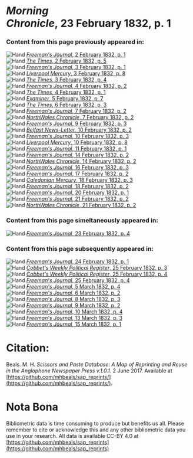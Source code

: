 # *Morning Chronicle*, 23 February 1832, p. 1  
  
### Content from this page previously appeared in:  
![Hand](http://scissorsandpaste.net/wp-content/uploads/2017/06/smallhandpointer.png) [*Freeman's Journal*, 2 February 1832, p. 1](https://mhbeals.github.io/sap_html/Freeman's-Journal/Freeman's-Journal-2-February-1832-p-1)  
![Hand](http://scissorsandpaste.net/wp-content/uploads/2017/06/smallhandpointer.png) [*The Times*, 2 February 1832, p. 5](https://mhbeals.github.io/sap_html/The-Times/The-Times-2-February-1832-p-5)  
![Hand](http://scissorsandpaste.net/wp-content/uploads/2017/06/smallhandpointer.png) [*Freeman's Journal*, 3 February 1832, p. 1](https://mhbeals.github.io/sap_html/Freeman's-Journal/Freeman's-Journal-3-February-1832-p-1)  
![Hand](http://scissorsandpaste.net/wp-content/uploads/2017/06/smallhandpointer.png) [*Liverpool Mercury*, 3 February 1832, p. 8](https://mhbeals.github.io/sap_html/Liverpool-Mercury/Liverpool-Mercury-3-February-1832-p-8)  
![Hand](http://scissorsandpaste.net/wp-content/uploads/2017/06/smallhandpointer.png) [*The Times*, 3 February 1832, p. 4](https://mhbeals.github.io/sap_html/The-Times/The-Times-3-February-1832-p-4)  
![Hand](http://scissorsandpaste.net/wp-content/uploads/2017/06/smallhandpointer.png) [*Freeman's Journal*, 4 February 1832, p. 2](https://mhbeals.github.io/sap_html/Freeman's-Journal/Freeman's-Journal-4-February-1832-p-2)  
![Hand](http://scissorsandpaste.net/wp-content/uploads/2017/06/smallhandpointer.png) [*The Times*, 4 February 1832, p. 1](https://mhbeals.github.io/sap_html/The-Times/The-Times-4-February-1832-p-1)  
![Hand](http://scissorsandpaste.net/wp-content/uploads/2017/06/smallhandpointer.png) [*Examiner*, 5 February 1832, p. 7](https://mhbeals.github.io/sap_html/Examiner/Examiner-5-February-1832-p-7)  
![Hand](http://scissorsandpaste.net/wp-content/uploads/2017/06/smallhandpointer.png) [*The Times*, 6 February 1832, p. 3](https://mhbeals.github.io/sap_html/The-Times/The-Times-6-February-1832-p-3)  
![Hand](http://scissorsandpaste.net/wp-content/uploads/2017/06/smallhandpointer.png) [*Freeman's Journal*, 7 February 1832, p. 2](https://mhbeals.github.io/sap_html/Freeman's-Journal/Freeman's-Journal-7-February-1832-p-2)  
![Hand](http://scissorsandpaste.net/wp-content/uploads/2017/06/smallhandpointer.png) [*NorthWales Chronicle*, 7 February 1832, p. 2](https://mhbeals.github.io/sap_html/NorthWales-Chronicle/NorthWales-Chronicle-7-February-1832-p-2)  
![Hand](http://scissorsandpaste.net/wp-content/uploads/2017/06/smallhandpointer.png) [*Freeman's Journal*, 9 February 1832, p. 3](https://mhbeals.github.io/sap_html/Freeman's-Journal/Freeman's-Journal-9-February-1832-p-3)  
![Hand](http://scissorsandpaste.net/wp-content/uploads/2017/06/smallhandpointer.png) [*Belfast News-Letter*, 10 February 1832, p. 2](https://mhbeals.github.io/sap_html/Belfast-News-Letter/Belfast-News-Letter-10-February-1832-p-2)  
![Hand](http://scissorsandpaste.net/wp-content/uploads/2017/06/smallhandpointer.png) [*Freeman's Journal*, 10 February 1832, p. 3](https://mhbeals.github.io/sap_html/Freeman's-Journal/Freeman's-Journal-10-February-1832-p-3)  
![Hand](http://scissorsandpaste.net/wp-content/uploads/2017/06/smallhandpointer.png) [*Liverpool Mercury*, 10 February 1832, p. 8](https://mhbeals.github.io/sap_html/Liverpool-Mercury/Liverpool-Mercury-10-February-1832-p-8)  
![Hand](http://scissorsandpaste.net/wp-content/uploads/2017/06/smallhandpointer.png) [*Freeman's Journal*, 11 February 1832, p. 1](https://mhbeals.github.io/sap_html/Freeman's-Journal/Freeman's-Journal-11-February-1832-p-1)  
![Hand](http://scissorsandpaste.net/wp-content/uploads/2017/06/smallhandpointer.png) [*Freeman's Journal*, 14 February 1832, p. 2](https://mhbeals.github.io/sap_html/Freeman's-Journal/Freeman's-Journal-14-February-1832-p-2)  
![Hand](http://scissorsandpaste.net/wp-content/uploads/2017/06/smallhandpointer.png) [*NorthWales Chronicle*, 14 February 1832, p. 2](https://mhbeals.github.io/sap_html/NorthWales-Chronicle/NorthWales-Chronicle-14-February-1832-p-2)  
![Hand](http://scissorsandpaste.net/wp-content/uploads/2017/06/smallhandpointer.png) [*Freeman's Journal*, 16 February 1832, p. 3](https://mhbeals.github.io/sap_html/Freeman's-Journal/Freeman's-Journal-16-February-1832-p-3)  
![Hand](http://scissorsandpaste.net/wp-content/uploads/2017/06/smallhandpointer.png) [*Freeman's Journal*, 17 February 1832, p. 2](https://mhbeals.github.io/sap_html/Freeman's-Journal/Freeman's-Journal-17-February-1832-p-2)  
![Hand](http://scissorsandpaste.net/wp-content/uploads/2017/06/smallhandpointer.png) [*Caledonian Mercury*, 18 February 1832, p. 3](https://mhbeals.github.io/sap_html/Caledonian-Mercury/Caledonian-Mercury-18-February-1832-p-3)  
![Hand](http://scissorsandpaste.net/wp-content/uploads/2017/06/smallhandpointer.png) [*Freeman's Journal*, 18 February 1832, p. 2](https://mhbeals.github.io/sap_html/Freeman's-Journal/Freeman's-Journal-18-February-1832-p-2)  
![Hand](http://scissorsandpaste.net/wp-content/uploads/2017/06/smallhandpointer.png) [*Freeman's Journal*, 20 February 1832, p. 1](https://mhbeals.github.io/sap_html/Freeman's-Journal/Freeman's-Journal-20-February-1832-p-1)  
![Hand](http://scissorsandpaste.net/wp-content/uploads/2017/06/smallhandpointer.png) [*Freeman's Journal*, 21 February 1832, p. 2](https://mhbeals.github.io/sap_html/Freeman's-Journal/Freeman's-Journal-21-February-1832-p-2)  
![Hand](http://scissorsandpaste.net/wp-content/uploads/2017/06/smallhandpointer.png) [*NorthWales Chronicle*, 21 February 1832, p. 2](https://mhbeals.github.io/sap_html/NorthWales-Chronicle/NorthWales-Chronicle-21-February-1832-p-2)  
  
### Content from this page simeltaneously appeared in:  
![Hand](http://scissorsandpaste.net/wp-content/uploads/2017/06/smallhandpointer.png) [*Freeman's Journal*, 23 February 1832, p. 4](https://mhbeals.github.io/sap_html/Freeman's-Journal/Freeman's-Journal-23-February-1832-p-4)  
  
### Content from this page subsequently appeared in:  
![Hand](http://scissorsandpaste.net/wp-content/uploads/2017/06/smallhandpointer.png) [*Freeman's Journal*, 24 February 1832, p. 1](https://mhbeals.github.io/sap_html/Freeman's-Journal/Freeman's-Journal-24-February-1832-p-1)  
![Hand](http://scissorsandpaste.net/wp-content/uploads/2017/06/smallhandpointer.png) [*Cobbet's Weekly Political Register*, 25 February 1832, p. 3](https://mhbeals.github.io/sap_html/Cobbet's-Weekly-Political-Register/Cobbet's-Weekly-Political-Register-25-February-1832-p-3)  
![Hand](http://scissorsandpaste.net/wp-content/uploads/2017/06/smallhandpointer.png) [*Cobbet's Weekly Political Register*, 25 February 1832, p. 4](https://mhbeals.github.io/sap_html/Cobbet's-Weekly-Political-Register/Cobbet's-Weekly-Political-Register-25-February-1832-p-4)  
![Hand](http://scissorsandpaste.net/wp-content/uploads/2017/06/smallhandpointer.png) [*Freeman's Journal*, 25 February 1832, p. 4](https://mhbeals.github.io/sap_html/Freeman's-Journal/Freeman's-Journal-25-February-1832-p-4)  
![Hand](http://scissorsandpaste.net/wp-content/uploads/2017/06/smallhandpointer.png) [*Freeman's Journal*, 5 March 1832, p. 4](https://mhbeals.github.io/sap_html/Freeman's-Journal/Freeman's-Journal-5-March-1832-p-4)  
![Hand](http://scissorsandpaste.net/wp-content/uploads/2017/06/smallhandpointer.png) [*Freeman's Journal*, 6 March 1832, p. 2](https://mhbeals.github.io/sap_html/Freeman's-Journal/Freeman's-Journal-6-March-1832-p-2)  
![Hand](http://scissorsandpaste.net/wp-content/uploads/2017/06/smallhandpointer.png) [*Freeman's Journal*, 8 March 1832, p. 3](https://mhbeals.github.io/sap_html/Freeman's-Journal/Freeman's-Journal-8-March-1832-p-3)  
![Hand](http://scissorsandpaste.net/wp-content/uploads/2017/06/smallhandpointer.png) [*Freeman's Journal*, 9 March 1832, p. 2](https://mhbeals.github.io/sap_html/Freeman's-Journal/Freeman's-Journal-9-March-1832-p-2)  
![Hand](http://scissorsandpaste.net/wp-content/uploads/2017/06/smallhandpointer.png) [*Freeman's Journal*, 10 March 1832, p. 4](https://mhbeals.github.io/sap_html/Freeman's-Journal/Freeman's-Journal-10-March-1832-p-4)  
![Hand](http://scissorsandpaste.net/wp-content/uploads/2017/06/smallhandpointer.png) [*Freeman's Journal*, 13 March 1832, p. 3](https://mhbeals.github.io/sap_html/Freeman's-Journal/Freeman's-Journal-13-March-1832-p-3)  
![Hand](http://scissorsandpaste.net/wp-content/uploads/2017/06/smallhandpointer.png) [*Freeman's Journal*, 15 March 1832, p. 1](https://mhbeals.github.io/sap_html/Freeman's-Journal/Freeman's-Journal-15-March-1832-p-1)  


# Citation: 

Beals. M. H. *Scissors and Paste Database: A Map of Reprinting and Reuse in the Anglophone Newspaper Press v.1.0.1.* 2 June 2017. Available at [https://github.com/mhbeals/sap_reprints/](https://github.com/mhbeals/sap_reprints/). 

# Nota Bona

Bibliometric data is time consuming to produce but benefits us all. Please remember to cite or acknowledge this and any other bibliometric data you use in your research. All data is available CC-BY 4.0 at [https://github.com/mhbeals/sap_reprints](https://github.com/mhbeals/sap_reprints)